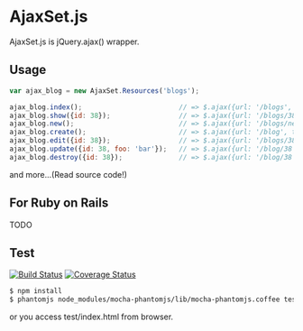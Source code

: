 AjaxSet.js
============

AjaxSet.js is jQuery.ajax() wrapper.


Usage
--------

```javascript
var ajax_blog = new AjaxSet.Resources('blogs');

ajax_blog.index();                        // => $.ajax({url: '/blogs', type: 'GET'})
ajax_blog.show({id: 38});                 // => $.ajax({url: '/blogs/38', type: 'GET'})
ajax_blog.new();                          // => $.ajax({url: '/blogs/new', type: 'GET'})
ajax_blog.create();                       // => $.ajax({url: '/blog', type: 'POST'})
ajax_blog.edit({id: 38});                 // => $.ajax({url: '/blogs/38/edit', type: 'GET'})
ajax_blog.update({id: 38, foo: 'bar'});   // => $.ajax({url: '/blog/38', type: 'PUT', data: {foo: 'bar'}})
ajax_blog.destroy({id: 38});              // => $.ajax({url: '/blog/38', type: 'DELETE'})
```

and more...(Read source code!)


For Ruby on Rails
---------------

TODO


Test
-----------


[![Build Status](https://travis-ci.org/pocke/ajax_set.js.svg?branch=master)](https://travis-ci.org/pocke/ajax_set.js)
[![Coverage Status](https://coveralls.io/repos/pocke/ajax_set.js/badge.png?branch=master)](https://coveralls.io/r/pocke/ajax_set.js?branch=master)


```sh
$ npm install
$ phantomjs node_modules/mocha-phantomjs/lib/mocha-phantomjs.coffee test/index.html
```

or you access test/index.html from browser.
